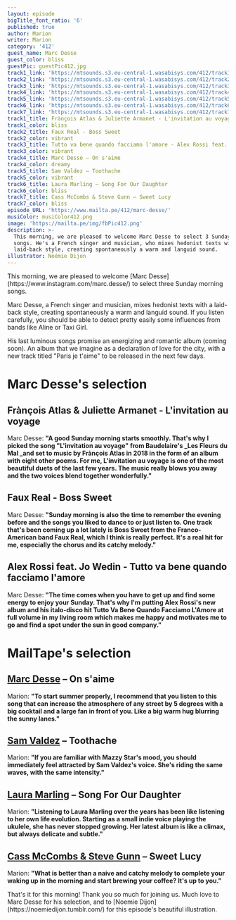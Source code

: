 ```yaml
---
layout: episode
bigTitle_font_ratio: '6'
published: true
author: Marion
writer: Marion
category: '412'
guest_name: Marc Desse
guest_color: bliss
guestPic: guestPic412.jpg
track1_link: 'https://mtsounds.s3.eu-central-1.wasabisys.com/412/track1.mp3'
track2_link: 'https://mtsounds.s3.eu-central-1.wasabisys.com/412/track2.mp3'
track3_link: 'https://mtsounds.s3.eu-central-1.wasabisys.com/412/track3.mp3'
track4_link: 'https://mtsounds.s3.eu-central-1.wasabisys.com/412/track4.mp3'
track5_link: 'https://mtsounds.s3.eu-central-1.wasabisys.com/412/track5.mp3'
track6_link: 'https://mtsounds.s3.eu-central-1.wasabisys.com/412/track6.mp3'
track7_link: 'https://mtsounds.s3.eu-central-1.wasabisys.com/412/track7.mp3'
track1_title: Frànçois Atlas & Juliette Armanet - L'invitation au voyage
track1_color: bliss
track2_title: Faux Real - Boss Sweet
track2_color: vibrant
track3_title: Tutto va bene quando facciamo l'amore - Alex Rossi feat. Jo Wedin
track3_color: vibrant
track4_title: Marc Desse – On s'aime
track4_color: dreamy
track5_title: Sam Valdez – Toothache
track5_color: vibrant
track6_title: Laura Marling – Song For Our Daughter
track6_color: bliss
track7_title: Cass McCombs & Steve Gunn – Sweet Lucy
track7_color: bliss
episode_URL: 'https://www.mailta.pe/412/marc-desse/'
musiColor: musiColor412.png
image: 'https://mailta.pe/img/fbPic412.png'
description: >-
  This morning, we are pleased to welcome Marc Desse to select 3 Sunday morning
  songs. He's a French singer and musician, who mixes hedonist texts with a
  laid-back style, creating spontaneously a warm and languid sound.
illustrator: Noémie Dijon
---
```

<p id="introduction">This morning, we are pleased to welcome [Marc Desse](https://www.instagram.com/marc.desse/) to select three Sunday morning songs. 

Marc Desse, a French singer and musician, mixes hedonist texts with a laid-back style, creating spontaneously a warm and languid sound. If you listen carefully, you should be able to detect pretty easily some influences from bands like Aline or Taxi Girl.

His last luminous songs promise an energizing and romantic album (coming soon). An album that we imagine as a declaration of love for the city, with a new track titled "Paris je t'aime" to be released in the next few days.
</p>

# Marc Desse's selection

## Frànçois Atlas & Juliette Armanet - L'invitation au voyage
Marc Desse: **"**A good Sunday morning starts smoothly. That's why I picked the song "L'invitation au voyage" from Baudelaire's _Les Fleurs du Mal _and set to music by Frànçois Atlas in 2018 in the form of an album with eight other poems. For me, L'invitation au voyage is one of the most beautiful duets of the last few years. The music really blows you away and the two voices blend together wonderfully.**"**

## Faux Real - Boss Sweet

Marc Desse: **"**Sunday morning is also the time to remember the evening before and the songs you liked to dance to or just listen to. One track that's been coming up a lot lately is Boss Sweet from the Franco-American band Faux Real, which I think is really perfect. It's a real hit for me, especially the chorus and its catchy melody.**"**

## Alex Rossi feat. Jo Wedin - Tutto va bene quando facciamo l'amore
Marc Desse: **"**The time comes when you have to get up and find some energy to enjoy your Sunday. That's why I'm putting Alex Rossi's new album and his italo-disco hit Tutto Va Bene Quando Facciamo L'Amore at full volume in my living room which makes me happy and motivates me to go and find a spot under the sun in good company.**"**

# MailTape's selection

## [Marc Desse](https://www.instagram.com/marc.desse/) – On s'aime
Marion: **"**To start summer properly, I recommend that you listen to this song that can increase the atmosphere of any street by 5 degrees with a big cocktail and a large fan in front of you. Like a big warm hug blurring the sunny lanes.**"**

## [Sam Valdez](https://samvaldezsounds.bandcamp.com/) – Toothache
Marion: **"**If you are familiar with Mazzy Star's mood, you should immediately feel attracted by Sam Valdez's voice. She's riding the same waves, with the same intensity.**"**

## [Laura Marling](https://lauramarling.bandcamp.com/) – Song For Our Daughter
Marion: **"**Listening to Laura Marling over the years has been like listening to her own life evolution. Starting as a small indie voice playing the ukulele, she has never stopped growing. Her latest album is like a climax, but always delicate and subtle.**"**

## [Cass McCombs & Steve Gunn](https://cassmccombs.bandcamp.com/) – Sweet Lucy
Marion: **"**What is better than a naive and catchy melody to complete your waking up in the morning and start brewing your coffee? It's up to you.**"**


<p id="outroduction">That's it for this morning! Thank you so much for joining us. Much love to Marc Desse for his  selection, and to [Noemie Dijon](https://noemiedijon.tumblr.com/) for this episode's beautiful illustration.</p>
